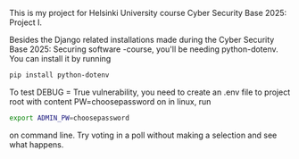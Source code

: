 This is my project for Helsinki University course Cyber Security Base 2025: Project I.

Besides the Django related installations made during the Cyber Security Base 2025: Securing software -course, you'll be needing python-dotenv. You can install it by running
```bash
pip install python-dotenv
```


To test DEBUG = True vulnerability, you need to create an .env file to project root with content PW=choosepassword on in linux, run
```bash
export ADMIN_PW=choosepassword
```
on command line. Try voting in a poll without making a selection and see what happens.
